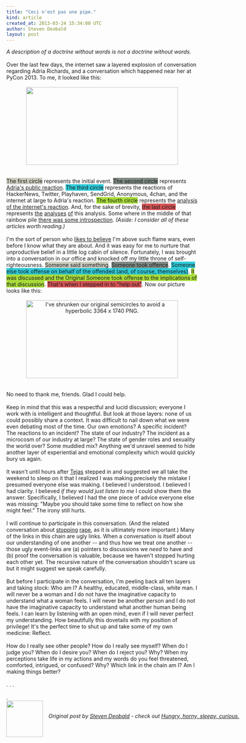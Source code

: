 ```yaml
---
title: "Ceci n'est pas une pipe."
kind: article
created_at: 2013-03-24 15:34:00 UTC
author: Steven Deobald
layout: post
---
```

<div dir="ltr" style="text-align: left;" trbidi="on"><i>A description of a doctrine without words is not a doctrine without words.</i><br /><br />Over the last few days, the internet saw a layered explosion of conversation regarding Adria Richards, and a conversation which happened near her at PyCon 2013. To me, it looked like this:<br /><br /><div class="separator" style="clear: both; text-align: center;"></div><div class="separator" style="clear: both; text-align: center;"><a href="http://4.bp.blogspot.com/-u8m27POW2PM/UU1LOzsBP8I/AAAAAAAAEtQ/494RWX2SjWQ/s1600/adria-layers-02.png" imageanchor="1" style="margin-left: 1em; margin-right: 1em;"><img border="0" height="205" src="http://4.bp.blogspot.com/-u8m27POW2PM/UU1LOzsBP8I/AAAAAAAAEtQ/494RWX2SjWQ/s400/adria-layers-02.png" width="400" /></a></div><br /><br /><span style="background-color: #cdcdc1;">The first circle</span> represents the initial event. <span style="background-color: #818b85;">The second circle</span> represents <a href="https://twitter.com/adriarichards/status/313417655879102464" target="_blank">Adria's public reaction</a>. <span style="background-color: #2fcad8;">The third circle</span> represents the reactions of HackerNews, Twitter, Playhaven, SendGrid, Anonymous, 4chan, and the internet at large to Adria's reaction. <span style="background-color: #a9dc3a;">The fourth circle</span> represents the <a href="http://amandablumwords.wordpress.com/2013/03/21/3/" target="_blank">analysis of the internet's reaction</a>. And, for the sake of brevity, <span style="background-color: #d45354;">the last circle</span> represents <a href="http://www.forbes.com/sites/deannazandt/2013/03/22/why-asking-what-adria-richards-could-have-done-differently-is-the-wrong-question/" target="_blank">the</a> <a href="http://www.technologywoman.com/2013/03/24/digging-beneath-the-surface-that-amanda-blum-article-on-adria-richards-is-not-what-it-seems/" target="_blank">analyses</a> <a href="http://www.dogsandshoes.com/2013/03/adria.html" target="_blank">of</a> this analysis. Some where in the middle of that rainbow pile <a href="http://julieannhorvath.com/2013/03/22/there-is-no-emoji-for-martyrdom" target="_blank">there was some introspection</a>. <i>(Aside: I consider all of these articles worth reading.)</i><br /><br />I'm the sort of person who&nbsp;<a href="https://twitter.com/deobald/status/314935742881218560" target="_blank">likes to believe</a> I'm above such flame wars, even before I know what they are about. And it was easy for me to nurture that unproductive belief in a little log cabin of silence. Fortunately, I was brought into a conversation in our office and knocked off my little throne of self-righteousness. <span style="background-color: #cdcdc1;">Someone said something</span>. <span style="background-color: #818b85;">Someone took offence</span>. <span style="background-color: #2fcad8;">Someone else took offense on behalf of the offended (and, of course, themselves)</span>. <span style="background-color: #a9dc3a;">It was discussed and the Original Someone took offense to the implications of that discussion</span>. <span style="background-color: #d45354;">That's when I stepped in to "help out"</span>. Now our picture looks like this:<br /><br /><div class="separator" style="clear: both; text-align: center;"></div><div class="separator" style="clear: both; text-align: center;"><a href="http://1.bp.blogspot.com/-kWTX6GrXfWM/UU77YR3FngI/AAAAAAAAEuA/EK5SMPQuxPY/s1600/adria-layers-03-nested.png" imageanchor="1" style="margin-left: 1em; margin-right: 1em;"><img alt="I've shrunken our original semicircles to avoid a hyperbolic 3364 x 1740 PNG." border="0" height="205" src="http://1.bp.blogspot.com/-kWTX6GrXfWM/UU77YR3FngI/AAAAAAAAEuA/EK5SMPQuxPY/s400/adria-layers-03-nested.png" width="400" /></a></div><br /><br />No need to thank me, friends. Glad I could help.<br /><br />Keep in mind that this was a respectful and lucid discussion; everyone I work with is intelligent and thoughtful. But look at those layers: none of us could possibly share a context. It was difficult to nail down what we were even debating most of the time. Our own emotions? A specific incident? The reactions to an incident? The state of our industry? The incident as a microcosm of our industry at large? The state of gender roles and sexuality the world over? Some muddied mix? Anything we'd unravel seemed to hide another layer of experiential and emotional complexity which would quickly bury us again.<br /><br />It wasn't until hours after <a href="https://twitter.com/tdinkar" target="_blank">Tejas</a> stepped in and suggested we all take the weekend to sleep on it that I realized I was making precisely the mistake I presumed everyone else was making. I believed I understood. I believed I had clarity. I believed <i>if they would just listen to me</i> I could show them the answer. Specifically, I believed I had the one piece of advice everyone else was missing: "Maybe you should take some time to reflect on how she might feel." The irony still hurts.<br /><br />I will continue to participate in this conversation. (And the related conversation about <a href="http://www.askmoxie.org/2013/03/a-letter-to-my-sons-about-stopping-rape.html" target="_blank">stopping</a> <a href="http://accidentaldevotional.com/2013/03/19/the-day-i-taught-how-not-to-rape/" target="_blank">rape</a>, as it is ultimately more important.) Many of the links in this chain are ugly links. When a conversation is itself about our understanding of one another -- and thus how we treat one another -- those ugly event-links are (a) pointers to discussions we <i>need</i> to have and (b) proof the conversation is valuable, because we haven't stopped hurting each other yet. The recursive nature of the conversation shouldn't scare us but it might suggest we speak carefully.<br /><br />But before I participate in the conversation, I'm peeling back all ten layers and taking stock: Who am I? A healthy, educated, middle-class, white man. I will never be a woman and I do not have the imaginative capacity to understand what a woman feels. I will never be another person and I do not have the imaginative capacity to understand what another human being feels. I can learn by listening with an open mind, even if I will never perfect my understanding. How beautifully this dovetails with my position of privilege! It's the perfect time to shut up and take some of my own medicine: Reflect.<br /><br />How do I really see other people? How do I really see myself? When do I judge you? When do I desire you? When do I reject you? Why? When my perceptions take life in my actions and my words do you feel threatened, comforted, intrigued, or confused? Why? Which link in the chain am I? Am I making things better?<br /><br />. . .<br /><br />.</div><div class="author">
  <img src="http://nilenso.com/people/steven-200.png" style="width: 96px; height: 96;">
  <span style="position: absolute; padding: 32px 15px;">
    <i>Original post by <a href="http://twitter.com/deobald">Steven Deobald</a> - check out <a href="http://blog.deobald.ca/">Hungry, horny, sleepy, curious.</a></i>
  </span>
</div>
